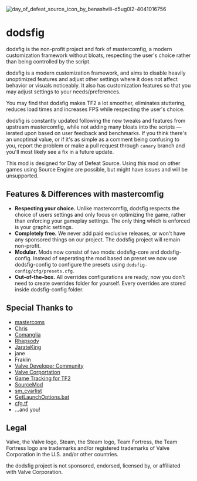 ![day_of_defeat_source_icon_by_benashvili-d5ug0l2-4041016756](https://github.com/DepriFromEarth/dodsfig/assets/107975725/77ccb0ee-1de2-4677-b246-87ea38b45b55)

# dodsfig
dodsfig is the non-profit project and fork of mastercomfig, a modern customization framework without bloats, respecting the user's choice rather than being controlled by the script.

dodsfig is a modern customization framework, and aims to disable heavily unoptimized features and adjust other settings where it does not affect behavior or visuals noticeably. It also has customization features so that you may adjust settings to your needs/preferences.

You may find that dodsfig makes TF2 a lot smoother, eliminates stuttering, reduces load times and increases FPS while respecting the user's choice.

dodsfig is constantly updated following the new tweaks and features from upstream mastercomfig, while not adding many bloats into the scripts — ierated upon based on user feedback and benchmarks. If you think there's an unoptimal value, or if it's as simple as a comment being confusing to you, report the problem or make a pull request through `canary` branch and you'll most likely see a fix in a future update.

This mod is designed for Day of Defeat Source. Using this mod on other games using Source Engine are possible, but might have issues and will be unsupported.

## Features & Differences with mastercomfig
* **Respecting your choice.** Unlike mastercomfig, dodsfig respects the choice of users settings and only focus on optimizing the game, rather than enforcing your gameplay settings. The only thing which is enforced is your graphic settings.
* **Completely free.** We never add paid exclusive releases, or won't have any sponsored things on our project. The dodsfig project will remain non-profit.
* **Modular.** Mods now consist of two mods: dodsfig-core and dodsfig-config. Instead of seperating the mod based on preset we now use dodsfig-config to configure the presets using `dodsfig-config/cfg/presets.cfg`.
* **Out-of-the-box.** All overrides configurations are ready, now you don't need to create overrides folder for yourself. Every overrides are stored inside dodsfig-config folder.

## Special Thanks to
* [mastercoms](https://github.com/mastercoms)
* [Chris](https://chrisdown.name/tf2/)
* [Comanglia](https://www.teamfortress.tv/25328/comanglias-config-fps-guide)
* [Rhapsody](https://rhapsodysl.github.io/perfconfig/)
* [JarateKing](https://github.com/JarateKing)
* jane
* Fraklin
* [Valve Developer Community](https://developer.valvesoftware.com/wiki/Main_Page)
* [Valve Corportation](https://www.valvesoftware.com/en/)
* [Game Tracking for TF2](https://github.com/SteamDatabase/GameTracking-TF2)
* [SourceMod](https://www.sourcemod.net/credits.php)
* [sm_cvarlist](https://forums.alliedmods.net/showthread.php?p=1298262)
* [GetLaunchOptions.bat](https://pastebin.com/bhQrywES)
* [cfg.tf](https://github.com/mkrl/cfgtf)
* ...and you!

## Legal
Valve, the Valve logo, Steam, the Steam logo, Team Fortress, the Team Fortress logo are trademarks and/or registered trademarks of Valve Corporation in the U.S. and/or other countries.

the dodsfig project is not sponsored, endorsed, licensed by, or affiliated with Valve Corporation.
